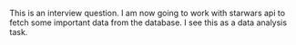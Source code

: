 This is an interview question. I am now going to work with starwars
api to fetch some important data from the database. I see this
as a data analysis task.
